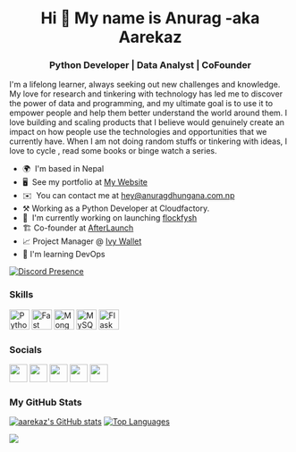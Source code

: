 <h1 align="center"> Hi 👋 My name is Anurag -aka Aarekaz </h1>


<h3 align="center"> Python Developer | Data Analyst | CoFounder </h3>


I'm a lifelong learner, always seeking out new challenges and knowledge. My love for research and tinkering with technology has led me to discover the power of data and programming, and my ultimate goal is to use it to empower people and help them better understand the world around them. I love building and scaling products that I believe would genuinely create an impact on how people use the technologies and opportunities that we currently have. When I am not doing random stuffs or tinkering with ideas, I love to cycle , read some books or binge watch a series.

*   🌍  I'm based in Nepal
*   🖥️  See my portfolio at [My Website](http://https://anuragdhungana.com.np/)
*   ✉️  You can contact me at [hey@anuragdhungana.com.np](mailto:hey@anuragdhungana.com.np)
*   ⚒️  Working as a Python Developer at Cloudfactory.
*   🚀  I'm currently working on launching [flockfysh](https://flockfysh.tech/)
*   🏗️  Co-founder at [AfterLaunch](http://www.afterlaunch.co.uk/)
*   📈  Project Manager @ [Ivy Wallet](https://ivywallet.app/)
*   🧠  I'm learning DevOps


[![Discord Presence](https://lanyard.cnrad.dev/api/118623730934087681)](https://discord.com/users/118623730934087681)

### Skills 
<p align="left">
<a href="https://www.python.org/" target="_blank" rel="noreferrer"><img src="https://raw.githubusercontent.com/danielcranney/readme-generator/main/public/icons/skills/python-colored.svg" width="36" height="36" alt="Python" /></a>
<a href="https://fastapi.tiangolo.com/" target="_blank" rel="noreferrer"><img src="https://raw.githubusercontent.com/danielcranney/readme-generator/main/public/icons/skills/fastapi-colored.svg" width="36" height="36" alt="Fast API" /></a>
<a href="https://www.mongodb.com/" target="_blank" rel="noreferrer"><img src="https://raw.githubusercontent.com/danielcranney/readme-generator/main/public/icons/skills/mongodb-colored.svg" width="36" height="36" alt="MongoDB" /></a>
<a href="https://www.mysql.com/" target="_blank" rel="noreferrer"><img src="https://raw.githubusercontent.com/danielcranney/readme-generator/main/public/icons/skills/mysql-colored.svg" width="36" height="36" alt="MySQL" /></a>
<a href="https://flask.palletsprojects.com/en/2.0.x/" target="_blank" rel="noreferrer"><img src="https://raw.githubusercontent.com/danielcranney/readme-generator/main/public/icons/skills/flask-colored-dark.svg" width="36" height="36" alt="Flask" /></a>
</p>

### Socials

<p align="left"> <a href="https://discord.com/users/Aarekaz#8592" target="_blank" rel="noreferrer"><img src="https://raw.githubusercontent.com/danielcranney/readme-generator/main/public/icons/socials/discord.svg" width="32" height="32" /></a> <a href="https://www.github.com/aarekaz" target="_blank" rel="noreferrer"><img src="https://raw.githubusercontent.com/danielcranney/readme-generator/main/public/icons/socials/github-dark.svg" width="32" height="32" /></a> <a href="https://www.linkedin.com/in/anuragdhungana/" target="_blank" rel="noreferrer"><img src="https://raw.githubusercontent.com/danielcranney/readme-generator/main/public/icons/socials/linkedin.svg" width="32" height="32" /></a> <a href="http://www.medium.com/@aarekaz" target="_blank" rel="noreferrer"><img src="https://raw.githubusercontent.com/danielcranney/readme-generator/main/public/icons/socials/medium-dark.svg" width="32" height="32" /></a> <a href="https://www.twitter.com/dhungana_anurag" target="_blank" rel="noreferrer"><img src="https://raw.githubusercontent.com/danielcranney/readme-generator/main/public/icons/socials/twitter.svg" width="32" height="32" /></a></p>


<h3 >My GitHub Stats</h3>

<a href="http://www.github.com/aarekaz"><img src="https://github-readme-stats.vercel.app/api?username=aarekaz&show_icons=true&hide=&count_private=true&title_color=0891b2&text_color=ffffff&icon_color=0891b2&bg_color=1c1917&hide_border=true&show_icons=true" alt="aarekaz's GitHub stats" /></a>
<a href="https://github.com/aarekaz" align="right"><img src="https://github-readme-stats.vercel.app/api/top-langs/?username=aarekaz&langs_count=5&title_color=0891b2&text_color=ffffff&icon_color=0891b2&bg_color=1c1917&hide_border=true&locale=en&custom_title=Top%20%Languages" alt="Top Languages" /></a>



<a href="http://www.github.com/aarekaz"><img align="center" src="https://github-readme-streak-stats.herokuapp.com/?user=aarekaz&stroke=ffffff&background=1c1917&ring=0891b2&fire=0891b2&currStreakNum=ffffff&currStreakLabel=0891b2&sideNums=ffffff&sideLabels=ffffff&dates=ffffff&hide_border=true" /></a>




